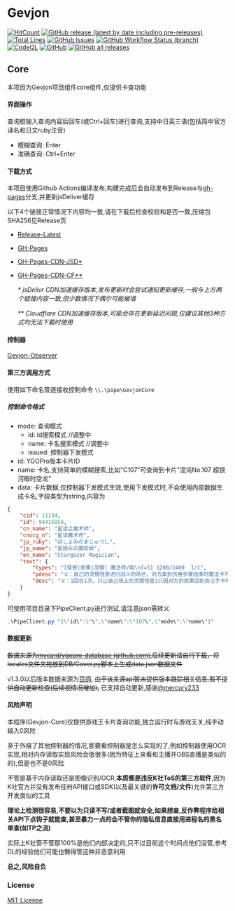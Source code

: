 # Gevjon
[![HitCount](https://hits.dwyl.com/RyoLee/Gevjon.svg?style=flat-square)](https://github.com/RyoLee/Gevjon)
[![GitHub release (latest by date including pre-releases)](https://img.shields.io/github/v/release/RyoLee/Gevjon?label=Release&include_prereleases&style=flat-square#?sort=date)](https://github.com/RyoLee/Gevjon/releases/latest)
[![Total Lines](https://img.shields.io/tokei/lines/github.com/RyoLee/Gevjon?label=Total%20Lines&style=flat-square)](https://github.com/RyoLee/Gevjon)
[![GitHub Issues](https://img.shields.io/github/issues/RyoLee/Gevjon?label=Issues&style=flat-square)](https://github.com/RyoLee/Gevjon/issues)
[![GitHub Workflow Status (branch)](https://img.shields.io/github/workflow/status/RyoLee/Gevjon/CI/master?label=CI&style=flat-square)](https://github.com/RyoLee/Gevjon/actions/workflows/deploy.yml)
[![CodeQL](https://img.shields.io/github/workflow/status/RyoLee/Gevjon/CodeQL/master?label=CodeQL&style=flat-square)](https://github.com/RyoLee/Gevjon/security/code-scanning)
[![GitHub](https://img.shields.io/github/license/RyoLee/Gevjon?style=flat-square)](https://github.com/RyoLee/Gevjon/blob/master/LICENSE)
[![GitHub all releases](https://img.shields.io/github/downloads/RyoLee/Gevjon/total?logo=Github&style=flat-square)](https://github.com/RyoLee/Gevjon/releases/latest)
## Core

本项目为Gevjon项目组件core组件,仅提供卡查功能

#### 界面操作

查询框输入查询内容后回车(或Ctrl+回车)进行查询,支持中日英三语(包括简中官方译名和日文ruby注音)

- 模糊查询: Enter
- 准确查询: Ctrl+Enter

#### 下载方式

本项目使用Github Actions编译发布,构建完成后会自动发布到Release与[gh-pages](https://github.com/RyoLee/Gevjon/tree/gh-pages)分支,并更新jsDeliver缓存

以下4个链接正常情况下内容均一致,请在下载后检查校验和是否一致,压缩包SHA256见Release页

- [Release-Latest](https://github.com/RyoLee/Gevjon/releases/latest)

- [GH-Pages](https://github.com/RyoLee/Gevjon/raw/gh-pages/Gevjon.7z)

- [GH-Pages-CDN-JSD*](https://cdn.jsdelivr.net/gh/RyoLee/Gevjon@gh-pages/Gevjon.7z)

- [GH-Pages-CDN-CF**](https://raw.githubusercontents.com/RyoLee/Gevjon/gh-pages/Gevjon.7z)
    
    *\* jsDelivr CDN加速缓存版本,发布更新时会尝试通知更新缓存,一般与上方两个链接内容一致,但少数情况下偶尔可能被墙*

    *\*\* Cloudflare CDN加速缓存版本,可能会存在更新延迟问题,仅建议其他3种方式均无法下载时使用*

#### 控制器

[Gevjon-Observer](https://github.com/RyoLee/Gevjon-Observer)

#### 第三方调用方式

使用如下命名管道接收控制命令
```\\.\pipe\GevjonCore```

##### 控制命令格式

- mode: 查询模式
  - id: id搜索模式  //调整中
  - name: 卡名搜索模式 //调整中
  - issued: 控制器下发模式
- id: YGOPro版本卡片ID
- name: 卡名,支持简单的模糊搜索,比如"C107"可查询到卡片"混沌No.107 超银河眼时空龙"
- data: 卡片数据,仅控制器下发模式生效,使用下发模式时,不会使用内部数据生成卡名,字段类型为string,内容为
```json
{
	"cid": 11134,
	"id": 94415058,
	"cn_name": "星读之魔术师",
	"cnocg_n": "星读魔术师",
	"jp_ruby": "ほしよみのまじゅつし",
	"jp_name": "星読みの魔術師",
	"en_name": "Stargazer Magician",
	"text": {
		"types": "[怪兽|效果|灵摆] 魔法师/暗\n[★5] 1200/2400  1/1",
		"pdesc": "①：自己的灵摆怪兽进行战斗的场合，对方直到伤害步骤结束时魔法卡不能发动。\n②：另一边的自己的灵摆区域没有「魔术师」卡或者「异色眼」卡存在的场合，这张卡的灵摆刻度变成4。",
		"desc": "①：1回合1次，只让自己场上的灵摆怪兽1只因对方的效果回到自己手卡时才能发动。那1只同名怪兽从手卡特殊召唤。"
	}
}
```

可使用项目目录下PipeClient.py进行测试,请注意json需转义

```powershell
.\PipeClient.py "{\"id\":\"\",\"name\":\"107\",\"mode\":\"name\"}"
```

#### 数据更新

~~数据来源为[mycard/ygopro-database (github.com)](https://github.com/mycard/ygopro-database),后续更新请自行下载，将locales文件夹拖放到DB/Cover.py脚本上生成data.json数据文件~~

v1.3.0以后版本数据来源为[百鸽](https://ygocdb.com/), ~~由于该来源api暂未提供版本跟踪相关信息,暂不提供自动更新检查(后续视情况增加),~~ 已支持自动更新,感谢[@mercury233](https://github.com/mercury233)

#### 风险声明

本程序(Gevjon-Core)仅提供游戏王卡片查询功能,独立运行时与游戏无关,纯手动输入0风险

至于外接了其他控制器的情况,那要看控制器是怎么实现的了,例如控制器使用OCR实现,相对内存读取实现风险会低很多(因为特征上来看和主播开OBS直播是类似的的),但是也不是0风险

不管是基于内存读取还是图像识别/OCR,**本质都是违反K社ToS的第三方软件**,因为K社官方并没有发布任何API接口或SDK(以及最关键的**许可文档/文件**)允许第三方开发类似的工具

**理论上检测很容易,不要以为只读不写/或者截图就安全,如果想查,反作弊程序给相关API下点钩子就能查,甚至暴力一点的会不管你的隐私信息直接用进程名的黑名单查(如TP之流)**

实际上K社管不管那100%是他们内部决定的,只不过目前这个时间点他们没管,参考DL的经验他们可能也懒得管这种非恶意利用

**总之,风险自负**

### License

[MIT License](https://github.com/RyoLee/Gevjon/blob/master/LICENSE)
